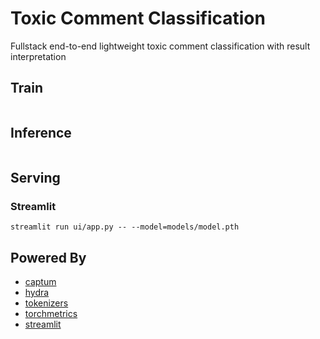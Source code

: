 # Toxic Comment Classification
Fullstack end-to-end lightweight toxic comment classification with result interpretation


## Train
```python

```

## Inference
```python

```

## Serving
### Streamlit
```
streamlit run ui/app.py -- --model=models/model.pth
```

## Powered By
* [captum]()
* [hydra]()
* [tokenizers]()
* [torchmetrics]() 
* [streamlit]()